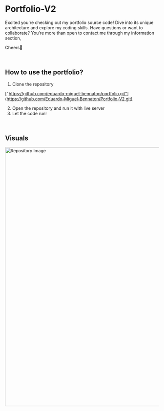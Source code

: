 ﻿# Portfolio-V2

Excited you're checking out my portfolio source code! Dive into its unique architecture and explore my coding skills. Have questions or want to collaborate? You're more than open to contact me through my information section,

Cheers👋

<br>

<h2>How to use the portfolio?</h2>

1. Clone the repository

["https://github.com/eduardo-miguel-bennaton/portfolio.git"](https://github.com/Eduardo-Miguel-Bennaton/Portfolio-V2.git)

2. Open the repository and run it with live server
3. Let the code run!

<br>
<h2>Visuals</h2>
<img width="848" alt="Repository Image" src="https://github.com/Eduardo-Miguel-Bennaton/Portfolio-V2/assets/122058309/15d5ab3c-8c90-4971-b56b-28af23fe8f81">
